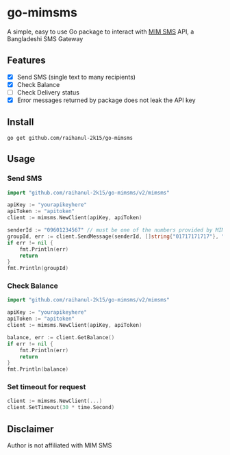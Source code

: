 # go-mimsms

A simple, easy to use Go package to interact with [MIM SMS](https://www.mimsms.com/) API, a Bangladeshi SMS Gateway

## Features

-   [x] Send SMS (single text to many recipients)
-   [x] Check Balance
-   [ ] Check Delivery status
-   [x] Error messages returned by package does not leak the API key

## Install

```
go get github.com/raihanul-2k15/go-mimsms
```

## Usage

### Send SMS

```go
import "github.com/raihanul-2k15/go-mimsms/v2/mimsms"

apiKey := "yourapikeyhere"
apiToken := "apitoken"
client := mimsms.NewClient(apiKey, apiToken)

senderId := "09601234567" // must be one of the numbers provided by MIM SMS
groupId, err := client.SendMessage(senderId, []string{"01717171717"}, "Hello World")
if err != nil {
    fmt.Println(err)
    return
}
fmt.Println(groupId)
```

### Check Balance

```go
import "github.com/raihanul-2k15/go-mimsms/v2/mimsms"

apiKey := "yourapikeyhere"
apiToken := "apitoken"
client := mimsms.NewClient(apiKey, apiToken)

balance, err := client.GetBalance()
if err != nil {
    fmt.Println(err)
    return
}
fmt.Println(balance)
```

### Set timeout for request

```go
client := mimsms.NewClient(...)
client.SetTimeout(30 * time.Second)
```

## Disclaimer

Author is not affiliated with MIM SMS
